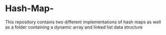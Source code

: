 # Hash-Map-
This repository contains two different implementations of hash maps as well as a folder containing a dynamic array and linked list data structure
